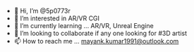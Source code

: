 - 👋 Hi, I’m @5p0773r
- 👀 I’m interested in AR/VR CGI
- 🌱 I’m currently learning ... AR/VR, Unreal Engine
- 💞️ I’m looking to collaborate if any one looking for #3D artist 
- 📫 How to reach me ... mayank.kumar1991@outlook.com

<!---
5p0773r/5p0773r is a ✨ special ✨ repository because its `README.md` (this file) appears on your GitHub profile.
You can click the Preview link to take a look at your changes.
--->
